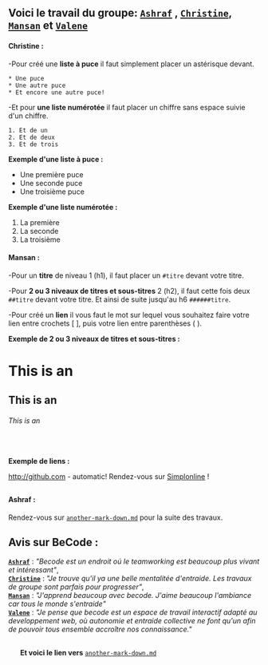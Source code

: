 ## **Voici le travail du groupe: [`Ashraf`](https://github.com/Ashr4f) , [`Christine`](https://github.com/chrisbetbeder), [`Mansan`](https://github.com/mansan1souleiman1ahmed) et [`Valene`](https://github.com/valenedemazy)**

#### Christine :
-Pour créé une **liste à puce** il faut simplement placer un astérisque devant.

`* Une puce`  
`* Une autre puce`  
`* Et encore une autre puce! `  

-Et pour **une liste numérotée** il faut placer un chiffre sans espace suivie d'un chiffre.

`1. Et de un`  
`2. Et de deux `  
`3. Et de trois`  


**Exemple d'une liste à puce :**

* Une première puce  
* Une seconde puce  
* Une troisième puce  


**Exemple d'une liste numérotée :**

1. La première  
2. La seconde  
3. La troisième  

#### Mansan  :
-Pour un **titre** de niveau 1 (h1), il faut placer un  `#titre` devant votre titre.

-Pour **2 ou 3 niveaux de titres et sous-titres** 2 (h2), il faut cette fois deux `##titre` devant votre titre. Et ainsi de suite jusqu'au h6 `######titre`.

-Pour créé un **lien** il vous faut le mot sur lequel vous souhaitez faire votre lien entre crochets [ ], puis votre lien entre parenthèses ( ).

**Exemple de 2 ou 3 niveaux de titres et sous-titres :**

# This is an  
## This is an  
###### This is an 
&nbsp;
&nbsp;
&nbsp;
&nbsp;
&nbsp;
&nbsp;

**Exemple de liens :**  

http://github.com - automatic!
Rendez-vous sur [Simplonline](http://www.simplonline.com) !
##



#### Ashraf :  

Rendez-vous sur [`another-mark-down.md`](another-mark-down.md) pour la suite des travaux.      

## Avis sur BeCode :

**[`Ashraf`](https://github.com/Ashr4f)** : *"Becode est un endroit oú le teamworking est beaucoup plus vivant et intéressant"*,   
**[`Christine`](https://github.com/chrisbetbeder)** : *"Je trouve qu'il ya une belle mentalitée d'entraide. Les travaux de groupe sont parfais pour progresser"*,  
 **[`Mansan`](https://github.com/mansan1souleiman1ahmed)** : *"J'apprend beaucoup avec becode. J'aime beaucoup l'ambiance car tous le monde s'entraide"*  
 **[`Valene`](https://github.com/valenedemazy)** : *"Je pense que becode est un espace de travail interactif adapté au developpement web, où autonomie et entraide collective ne font qu'un afin de pouvoir tous ensemble accroître nos connaissance."*  

 ##
&nbsp;
&nbsp;
&nbsp;
**Et voici le lien vers** [`another-mark-down.md`](another-mark-down.md)

